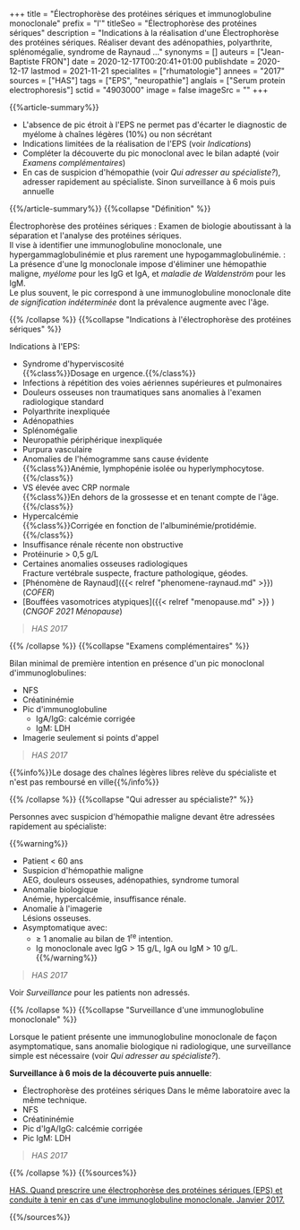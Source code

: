 +++
title = "Électrophorèse des protéines sériques et immunoglobuline monoclonale"
prefix = "l'"
titleSeo = "Électrophorèse des protéines sériques"
description = "Indications à la réalisation d'une Électrophorèse des protéines sériques. Réaliser devant des adénopathies, polyarthrite, splénomégalie, syndrome de Raynaud ..."
synonyms = []
auteurs = ["Jean-Baptiste FRON"]
date = 2020-12-17T00:20:41+01:00
publishdate = 2020-12-17
lastmod = 2021-11-21
specialites = ["rhumatologie"]
annees = "2017"
sources = ["HAS"]
tags = ["EPS", "neuropathie"]
anglais = ["Serum protein electrophoresis"]
sctid = "4903000"
image = false
imageSrc = ""
+++

{{%article-summary%}}

- L'absence de pic étroit à l'EPS ne permet pas d'écarter le diagnostic de myélome à chaînes légères (10%) ou non sécrétant
- Indications limitées de la réalisation de l'EPS (voir *Indications*)
- Compléter la découverte du pic monoclonal avec le bilan adapté (voir *Examens complémentaires*)
- En cas de suspicion d'hémopathie (voir *Qui adresser au spécialiste?*), adresser rapidement au spécialiste. Sinon surveillance à 6 mois puis annuelle

{{%/article-summary%}}
{{%collapse "Définition" %}}

Électrophorèse des protéines sériques
: Examen de biologie aboutissant à la séparation et l'analyse des protéines sériques.  
Il vise à identifier une immunoglobuline monoclonale, une hypergammaglobulinémie et plus rarement une hypogammaglobulinémie.
: La présence d'une Ig monoclonale impose d'éliminer une hémopathie maligne, *myélome* pour les IgG et IgA, et *maladie de Waldenström* pour les IgM.  
Le plus souvent, le pic correspond à une immunoglobuline monoclonale dite *de signification indéterminée* dont la prévalence augmente avec l'âge.

{{% /collapse %}}
{{%collapse "Indications à l'électrophorèse des protéines sériques" %}}

Indications à l'EPS:

- Syndrome d'hyperviscosité  
{{%class%}}Dosage en urgence.{{%/class%}}
- Infections à répétition des voies aériennes supérieures et pulmonaires
- Douleurs osseuses non traumatiques sans anomalies à l'examen radiologique standard
- Polyarthrite inexpliquée
- Adénopathies
- Splénomégalie
- Neuropathie périphérique inexpliquée
- Purpura vasculaire
- Anomalies de l'hémogramme sans cause évidente  
{{%class%}}Anémie, lymphopénie isolée ou hyperlymphocytose.{{%/class%}}
- VS élevée avec CRP normale  
{{%class%}}En dehors de la grossesse et en tenant compte de l'âge.{{%/class%}}
- Hypercalcémie  
{{%class%}}Corrigée en fonction de l'albuminémie/protidémie.{{%/class%}}
- Insuffisance rénale récente non obstructive
- Protéinurie > 0,5 g/L
- Certaines anomalies osseuses radiologiques  
Fracture vertébrale suspecte, fracture pathologique, géodes.
- [Phénomène de Raynaud]({{< relref "phenomene-raynaud.md" >}}) (*COFER*)
- [Bouffées vasomotrices atypiques]({{< relref "menopause.md" >}} ) (*CNGOF 2021 Ménopause*)

> *HAS 2017*

{{% /collapse %}}
{{%collapse "Examens complémentaires" %}}

Bilan minimal de première intention en présence d'un pic monoclonal d'immunoglobulines:

- NFS
- Créatininémie
- Pic d'immunoglobuline
  - IgA/IgG: calcémie corrigée
  - IgM: LDH
- Imagerie seulement si points d'appel

> *HAS 2017*

{{%info%}}Le dosage des chaînes légères libres relève du spécialiste et n'est pas remboursé en ville{{%/info%}}

{{% /collapse %}}
{{%collapse "Qui adresser au spécialiste?" %}}

Personnes avec suspicion d'hémopathie maligne devant être adressées rapidement au spécialiste:

{{%warning%}}

- Patient < 60 ans
- Suspicion d'hémopathie maligne  
AEG, douleurs osseuses, adénopathies, syndrome tumoral
- Anomalie biologique  
Anémie, hypercalcémie, insuffisance rénale.
- Anomalie à l'imagerie  
Lésions osseuses.
- Asymptomatique avec:
  - ≥ 1 anomalie au bilan de 1<sup>re</sup> intention.
  - Ig monoclonale avec IgG > 15 g/L, IgA ou IgM > 10 g/L.
{{%/warning%}}

> *HAS 2017*

Voir *Surveillance* pour les patients non adressés.

{{% /collapse %}}
{{%collapse "Surveillance d'une immunoglobuline monoclonale" %}}

Lorsque le patient présente une immunoglobuline monoclonale de façon asymptomatique, sans anomalie biologique ni radiologique, une surveillance simple est nécessaire (voir *Qui adresser au spécialiste?*).

**Surveillance à 6 mois de la découverte puis annuelle**:

- Électrophorèse des protéines sériques
Dans le même laboratoire avec la même technique.
- NFS
- Créatininémie
- Pic d'IgA/IgG: calcémie corrigée
- Pic IgM: LDH

> *HAS 2017*

{{% /collapse %}}
{{%sources%}}

[HAS. Quand prescrire une électrophorèse des protéines sériques (EPS) et conduite à tenir en cas d'une immunoglobuline monoclonale. Janvier 2017.](https://www.has-sante.fr/jcms/c_2742018/fr/quand-prescrire-une-electrophorese-des-proteines-seriques-eps-et-conduite-a-tenir-en-cas-d-une-immunoglobuline-monoclonale)

{{%/sources%}}
